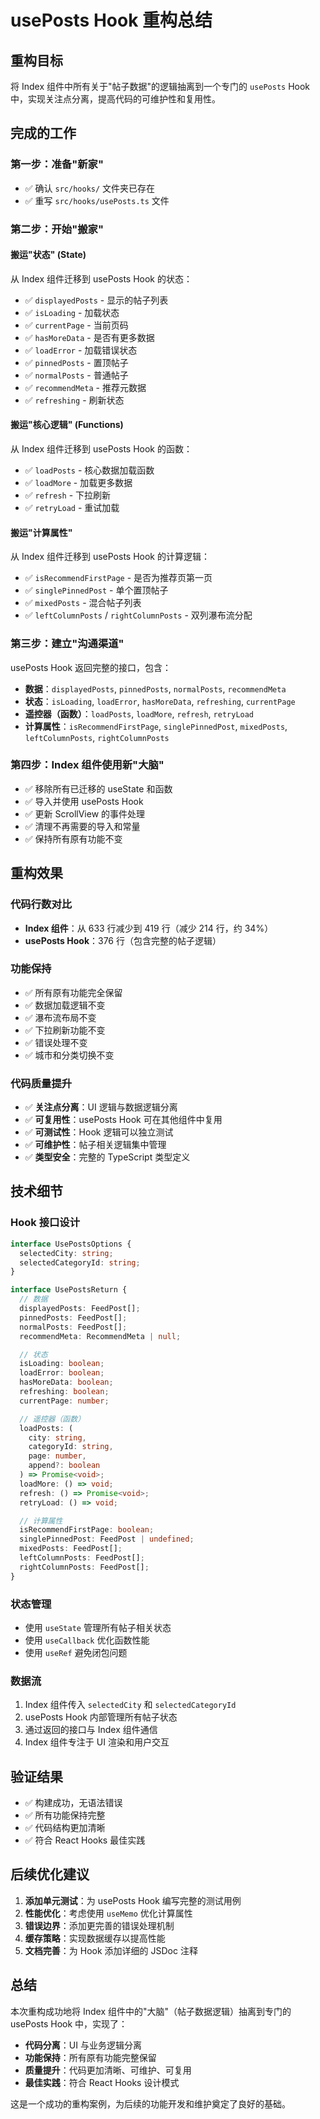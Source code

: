 # usePosts Hook 重构总结

## 重构目标

将 Index 组件中所有关于"帖子数据"的逻辑抽离到一个专门的 `usePosts` Hook 中，实现关注点分离，提高代码的可维护性和复用性。

## 完成的工作

### 第一步：准备"新家"

- ✅ 确认 `src/hooks/` 文件夹已存在
- ✅ 重写 `src/hooks/usePosts.ts` 文件

### 第二步：开始"搬家"

#### 搬运"状态" (State)

从 Index 组件迁移到 usePosts Hook 的状态：

- ✅ `displayedPosts` - 显示的帖子列表
- ✅ `isLoading` - 加载状态
- ✅ `currentPage` - 当前页码
- ✅ `hasMoreData` - 是否有更多数据
- ✅ `loadError` - 加载错误状态
- ✅ `pinnedPosts` - 置顶帖子
- ✅ `normalPosts` - 普通帖子
- ✅ `recommendMeta` - 推荐元数据
- ✅ `refreshing` - 刷新状态

#### 搬运"核心逻辑" (Functions)

从 Index 组件迁移到 usePosts Hook 的函数：

- ✅ `loadPosts` - 核心数据加载函数
- ✅ `loadMore` - 加载更多数据
- ✅ `refresh` - 下拉刷新
- ✅ `retryLoad` - 重试加载

#### 搬运"计算属性"

从 Index 组件迁移到 usePosts Hook 的计算逻辑：

- ✅ `isRecommendFirstPage` - 是否为推荐页第一页
- ✅ `singlePinnedPost` - 单个置顶帖子
- ✅ `mixedPosts` - 混合帖子列表
- ✅ `leftColumnPosts` / `rightColumnPosts` - 双列瀑布流分配

### 第三步：建立"沟通渠道"

usePosts Hook 返回完整的接口，包含：

- **数据**：`displayedPosts`, `pinnedPosts`, `normalPosts`, `recommendMeta`
- **状态**：`isLoading`, `loadError`, `hasMoreData`, `refreshing`, `currentPage`
- **遥控器（函数）**：`loadPosts`, `loadMore`, `refresh`, `retryLoad`
- **计算属性**：`isRecommendFirstPage`, `singlePinnedPost`, `mixedPosts`, `leftColumnPosts`, `rightColumnPosts`

### 第四步：Index 组件使用新"大脑"

- ✅ 移除所有已迁移的 useState 和函数
- ✅ 导入并使用 usePosts Hook
- ✅ 更新 ScrollView 的事件处理
- ✅ 清理不再需要的导入和常量
- ✅ 保持所有原有功能不变

## 重构效果

### 代码行数对比

- **Index 组件**：从 633 行减少到 419 行（减少 214 行，约 34%）
- **usePosts Hook**：376 行（包含完整的帖子逻辑）

### 功能保持

- ✅ 所有原有功能完全保留
- ✅ 数据加载逻辑不变
- ✅ 瀑布流布局不变
- ✅ 下拉刷新功能不变
- ✅ 错误处理不变
- ✅ 城市和分类切换不变

### 代码质量提升

- ✅ **关注点分离**：UI 逻辑与数据逻辑分离
- ✅ **可复用性**：usePosts Hook 可在其他组件中复用
- ✅ **可测试性**：Hook 逻辑可以独立测试
- ✅ **可维护性**：帖子相关逻辑集中管理
- ✅ **类型安全**：完整的 TypeScript 类型定义

## 技术细节

### Hook 接口设计

```typescript
interface UsePostsOptions {
  selectedCity: string;
  selectedCategoryId: string;
}

interface UsePostsReturn {
  // 数据
  displayedPosts: FeedPost[];
  pinnedPosts: FeedPost[];
  normalPosts: FeedPost[];
  recommendMeta: RecommendMeta | null;

  // 状态
  isLoading: boolean;
  loadError: boolean;
  hasMoreData: boolean;
  refreshing: boolean;
  currentPage: number;

  // 遥控器（函数）
  loadPosts: (
    city: string,
    categoryId: string,
    page: number,
    append?: boolean
  ) => Promise<void>;
  loadMore: () => void;
  refresh: () => Promise<void>;
  retryLoad: () => void;

  // 计算属性
  isRecommendFirstPage: boolean;
  singlePinnedPost: FeedPost | undefined;
  mixedPosts: FeedPost[];
  leftColumnPosts: FeedPost[];
  rightColumnPosts: FeedPost[];
}
```

### 状态管理

- 使用 `useState` 管理所有帖子相关状态
- 使用 `useCallback` 优化函数性能
- 使用 `useRef` 避免闭包问题

### 数据流

1. Index 组件传入 `selectedCity` 和 `selectedCategoryId`
2. usePosts Hook 内部管理所有帖子状态
3. 通过返回的接口与 Index 组件通信
4. Index 组件专注于 UI 渲染和用户交互

## 验证结果

- ✅ 构建成功，无语法错误
- ✅ 所有功能保持完整
- ✅ 代码结构更加清晰
- ✅ 符合 React Hooks 最佳实践

## 后续优化建议

1. **添加单元测试**：为 usePosts Hook 编写完整的测试用例
2. **性能优化**：考虑使用 `useMemo` 优化计算属性
3. **错误边界**：添加更完善的错误处理机制
4. **缓存策略**：实现数据缓存以提高性能
5. **文档完善**：为 Hook 添加详细的 JSDoc 注释

## 总结

本次重构成功地将 Index 组件中的"大脑"（帖子数据逻辑）抽离到专门的 usePosts Hook 中，实现了：

- **代码分离**：UI 与业务逻辑分离
- **功能保持**：所有原有功能完整保留
- **质量提升**：代码更加清晰、可维护、可复用
- **最佳实践**：符合 React Hooks 设计模式

这是一个成功的重构案例，为后续的功能开发和维护奠定了良好的基础。
